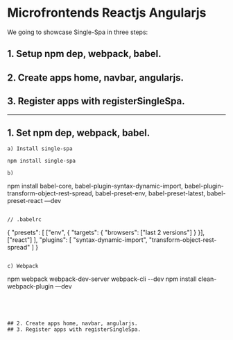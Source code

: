 # Microfrontends Reactjs Angularjs

We going to showcase Single-Spa in three steps:
## 1. Setup npm dep, webpack, babel.
## 2. Create apps home, navbar, angularjs.
## 3. Register apps with registerSingleSpa.

---

## 1. Set npm dep, webpack, babel.


	a) Install single-spa

``` 
npm install single-spa 
```

	b) 

npm install babel-core, babel-plugin-syntax-dynamic-import, babel-plugin-transform-object-rest-spread, babel-preset-env, babel-preset-latest, babel-preset-react —dev
```	

// .babelrc
```
{
    "presets": [
      ["env", {
        "targets": {
          "browsers": ["last 2 versions"]
        }
      }],
      ["react"]
    ],
    "plugins": [
      "syntax-dynamic-import",
      "transform-object-rest-spread"
    ]
}
```

c) Webpack
```
npm webpack webpack-dev-server webpack-cli --dev
npm install clean-webpack-plugin —dev
```




## 2. Create apps home, navbar, angularjs.
## 3. Register apps with registerSingleSpa. 